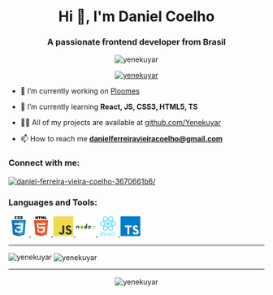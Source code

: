<h1 align="center">Hi 👋, I'm Daniel Coelho</h1>
<h3 align="center">A passionate frontend developer from Brasil</h3>

<p align="center"> <img src="https://komarev.com/ghpvc/?username=yenekuyar&label=Profile%20views&color=0e75b6&style=flat" alt="yenekuyar" /> </p>

<p align="center"> <a href="https://github.com/ryo-ma/github-profile-trophy"><img src="https://github-profile-trophy.vercel.app/?username=yenekuyar" alt="yenekuyar" /></a> </p>

- 🔭 I’m currently working on [Ploomes](https://www.ploomes.com/ploomes-crm-completo)

- 🌱 I’m currently learning **React, JS, CSS3, HTML5, TS**

- 👨‍💻 All of my projects are available at [github.com/Yenekuyar](github.com/Yenekuyar)

- 📫 How to reach me **danielferreiravieiracoelho@gmail.com**

<h3 align="left">Connect with me:</h3>
<p align="left">
<a href="https://linkedin.com/in/daniel-ferreira-vieira-coelho-3670661b6/" target="blank"><img align="center" src="https://raw.githubusercontent.com/rahuldkjain/github-profile-readme-generator/master/src/images/icons/Social/linked-in-alt.svg" alt="daniel-ferreira-vieira-coelho-3670661b6/" height="30" width="40" /></a>
</p>

<h3 align="left">Languages and Tools:</h3>
<p align="left"> <a href="https://www.w3schools.com/css/" target="_blank" rel="noreferrer"> <img src="https://raw.githubusercontent.com/devicons/devicon/master/icons/css3/css3-original-wordmark.svg" alt="css3" width="40" height="40"/> </a> <a href="https://www.w3.org/html/" target="_blank" rel="noreferrer"> <img src="https://raw.githubusercontent.com/devicons/devicon/master/icons/html5/html5-original-wordmark.svg" alt="html5" width="40" height="40"/> </a> <a href="https://developer.mozilla.org/en-US/docs/Web/JavaScript" target="_blank" rel="noreferrer"> <img src="https://raw.githubusercontent.com/devicons/devicon/master/icons/javascript/javascript-original.svg" alt="javascript" width="40" height="40"/> </a> <a href="https://nodejs.org" target="_blank" rel="noreferrer"> <img src="https://raw.githubusercontent.com/devicons/devicon/master/icons/nodejs/nodejs-original-wordmark.svg" alt="nodejs" width="40" height="40"/> </a> <a href="https://reactjs.org/" target="_blank" rel="noreferrer"> <img src="https://raw.githubusercontent.com/devicons/devicon/master/icons/react/react-original-wordmark.svg" alt="react" width="40" height="40"/> </a> <a href="https://www.typescriptlang.org/" target="_blank" rel="noreferrer"> <img src="https://raw.githubusercontent.com/devicons/devicon/master/icons/typescript/typescript-original.svg" alt="typescript" width="40" height="40"/> </a> </p>

<hr>

<p><img align="left" src="https://github-readme-stats.vercel.app/api/top-langs?username=yenekuyar&show_icons=true&theme=tokyonight&locale=en&layout=compact" alt="yenekuyar" /></p>

<p>&nbsp;<img align="center" src="https://github-readme-stats.vercel.app/api?username=yenekuyar&show_icons=true&theme=tokyonight&locale=en" alt="yenekuyar" /></p>

<hr>

<p align="center"><img align="center" src="https://github-readme-streak-stats.herokuapp.com/?user=yenekuyar&theme=highcontrast" alt="yenekuyar" /></p>
